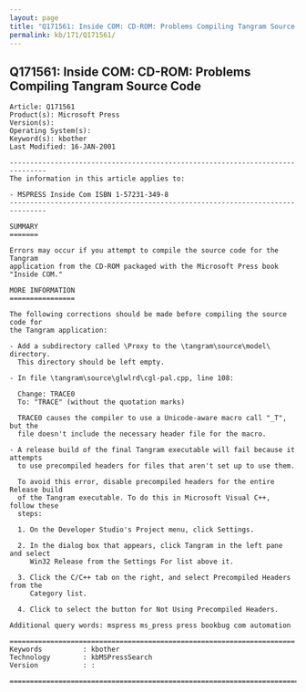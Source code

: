 ```yaml
---
layout: page
title: "Q171561: Inside COM: CD-ROM: Problems Compiling Tangram Source Code"
permalink: kb/171/Q171561/
---
```


## Q171561: Inside COM: CD-ROM: Problems Compiling Tangram Source Code

	Article: Q171561
	Product(s): Microsoft Press
	Version(s): 
	Operating System(s): 
	Keyword(s): kbother
	Last Modified: 16-JAN-2001
	
	-------------------------------------------------------------------------------
	The information in this article applies to:
	
	- MSPRESS Inside Com ISBN 1-57231-349-8 
	-------------------------------------------------------------------------------
	
	SUMMARY
	=======
	
	Errors may occur if you attempt to compile the source code for the Tangram
	application from the CD-ROM packaged with the Microsoft Press book "Inside COM."
	
	MORE INFORMATION
	================
	
	The following corrections should be made before compiling the source code for
	the Tangram application:
	
	- Add a subdirectory called \Proxy to the \tangram\source\model\ directory.
	  This directory should be left empty.
	
	- In file \tangram\source\glwlrd\cgl-pal.cpp, line 108:
	
	  Change: TRACE0
	  To: "TRACE" (without the quotation marks)
	
	  TRACE0 causes the compiler to use a Unicode-aware macro call "_T", but the
	  file doesn't include the necessary header file for the macro.
	
	- A release build of the final Tangram executable will fail because it attempts
	  to use precompiled headers for files that aren't set up to use them.
	
	  To avoid this error, disable precompiled headers for the entire Release build
	  of the Tangram executable. To do this in Microsoft Visual C++, follow these
	  steps:
	
	  1. On the Developer Studio's Project menu, click Settings.
	
	  2. In the dialog box that appears, click Tangram in the left pane and select
	     Win32 Release from the Settings For list above it.
	
	  3. Click the C/C++ tab on the right, and select Precompiled Headers from the
	     Category list.
	
	  4. Click to select the button for Not Using Precompiled Headers.
	
	Additional query words: mspress ms_press press bookbug com automation
	
	======================================================================
	Keywords          : kbother 
	Technology        : kbMSPressSearch
	Version           : :
	
	=============================================================================
	
